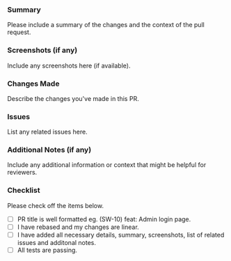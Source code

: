 ### Summary
Please include a summary of the changes and the context of the pull request.

### Screenshots (if any)
Include any screenshots here (if available).

### Changes Made
Describe the changes you've made in this PR.


### Issues
List any related issues here.

### Additional Notes (if any)
Include any additional information or context that might be helpful for reviewers.

### Checklist
Please check off the items below.
- [ ] PR title is well formatted eg. (SW-10) feat: Admin login page.
- [ ] I have rebased and my changes are linear.
- [ ] I have added all necessary details, summary, screenshots, list of related issues and additonal notes.
- [ ] All tests are passing.
